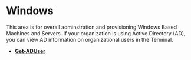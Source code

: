 # Windows
This area is for overall adminstration and provisioning Windows Based Machines and Servers.
If your organization is using Active Directory (AD), you can view AD information on organizational users in the Terminal.

- **[Get-ADUser](http://woshub.com/get-aduser-getting-active-directory-users-data-via-powershell/)**
